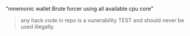  "mnemonic wallet Brute forcer using all available cpu core" 
 >any hack code in repo is a vunerability TEST and should never be used illegally.
 
